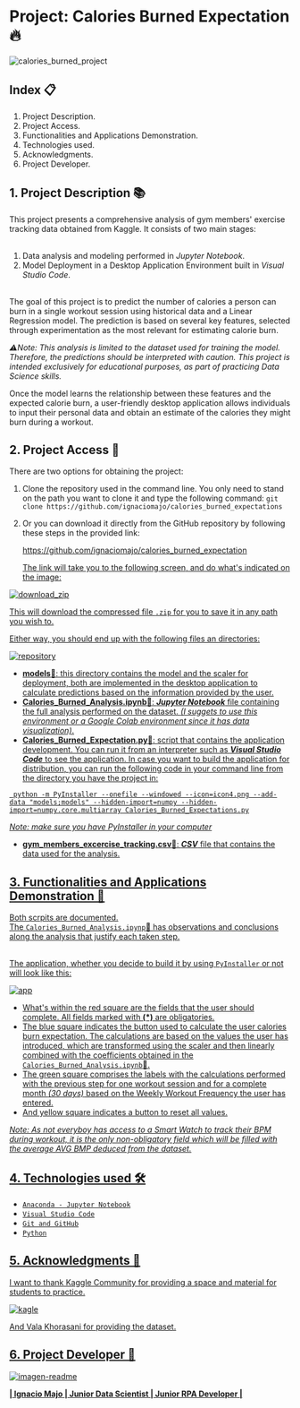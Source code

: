 # Project: Calories Burned Expectation 🔥

![calories_burned_project](https://github.com/user-attachments/assets/b276b254-b258-467f-8b58-6a57337d906f)


## Index 📋

1. Project Description.
2. Project Access.
3. Functionalities and Applications Demonstration.
4. Technologies used.
5. Acknowledgments.
6. Project Developer.

## 1. Project Description 📚

This project presents a comprehensive analysis of gym members' exercise tracking data obtained from Kaggle. It consists of two main stages:<br><br>

1. Data analysis and modeling performed in *Jupyter Notebook*.<br>
2. Model Deployment in a Desktop Application Environment built in *Visual Studio Code*.<br><br>

The goal of this project is to predict the number of calories a person can burn in a single workout session using historical data and a Linear Regression model. 
The prediction is based on several key features, selected through experimentation as the most relevant for estimating calorie burn.

*⚠️Note: This analysis is limited to the dataset used for training the model. Therefore, the predictions should be interpreted with caution.
This project is intended exclusively for educational purposes, as part of practicing Data Science skills.*

Once the model learns the relationship between these features and the expected calorie burn, a user-friendly desktop application allows individuals to input their personal data 
and obtain an estimate of the calories they might burn during a workout.


## 2. Project Access 📂

There are two options for obtaining the project:

1. Clone the repository used in the command line. You only need to stand on the path you want to clone it and type the following command:
   `git clone https://github.com/ignaciomajo/calories_burned_expectations`

2. Or you can download it directly from the GitHub repository by following these steps in the provided link:
   <p><a href="https://github.com/ignaciomajo/calories_burned_expectation">https://github.com/ignaciomajo/calories_burned_expectation</p>

   The link will take you to the following screen, and do what's indicated on the image:

![download_zip](https://github.com/user-attachments/assets/5fa0c947-9e42-42e7-9552-16f13bcaa3e9)
   
This will download the compressed file `.zip` for you to save it in any path you wish to.

Either way, you should end up with the following files an directories:

![repository](https://github.com/user-attachments/assets/32e744b5-aea2-4a19-81e9-394fcdc3ab97)

* **models**📁: this directory contains the model and the scaler for deployment, both are implemented in the desktop application to calculate predictions based on the information provided by the user.
* **Calories_Burned_Analysis.ipynb**📄: ***Jupyter Notebook*** file containing the full analysis performed on the dataset. *(I suggets to use this environment or a Google Colab
  environment since it has data visualization)*.
* **Calories_Burned_Expectation.py**📄: script that contains the application development. You can run it from an interpreter such as ***Visual Studio Code*** to see the application. In case you want to build the application for distribution, you can run the following code in your command line from the directory you have the project in:<br>

` python -m PyInstaller --onefile --windowed --icon=icon4.png --add-data "models;models" --hidden-import=numpy --hidden-import=numpy.core.multiarray Calories_Burned_Expectations.py`

*Note: make sure you have PyInstaller in your computer*

* **gym_members_excercise_tracking.csv**📄: ***CSV*** file that contains the data used for the analysis.

## 3. Functionalities and Applications Demonstration 📝

Both scrpits are documented.<br>
The `Calories_Burned_Analysis.ipynp`📄 has observations and conclusions along the analysis that justify each taken step.
<br><br>

The application, whether you decide to build it by using `PyInstaller` or not will look like this:

![app](https://github.com/user-attachments/assets/29b31df3-b39a-46b6-91b9-d138b72f1b10)

* What's within the red square are the fields that the user should complete. All fields marked with **(*)** are obligatories.<br>
* The blue square indicates the button used to calculate the user calories burn expectation. The calculations are based on the values the user has introduced, which are transformed using the scaler and then linearly combined with the coefficients obtained in the `Calories_Burned_Analysis.ipynb`📄.<br>
* The green square comprises the labels with the calculations performed with the previous step for one workout session and for a complete month *(30 days)* based on the Weekly Workout Frequency the user has entered.<br>
* And yellow square indicates a button to reset all values.

*Note: As not everyboy has access to a Smart Watch to track their BPM during workout, it is the only non-obligatory field which will be filled with the average AVG BMP deduced from the dataset.*

## 4. Technologies used 🛠️

* `Anaconda - Jupyter Notebook`
* `Visual Studio Code`
* `Git and GitHub`
* `Python`

## 5. Acknowledgments 🤝

I want to thank Kaggle Community for providing a space and material for students to practice.

![kagle](https://github.com/user-attachments/assets/c01c46a8-20dd-4c5f-a135-f688e056064e)

And Vala Khorasani for providing the dataset.

## 6. Project Developer 👷

![imagen-readme](https://github.com/user-attachments/assets/133bc743-0424-4120-a7a6-7245d2f28f8c)

**| Ignacio Majo | Junior Data Scientist | Junior RPA Developer |**
